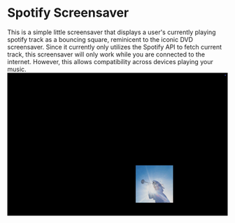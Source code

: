 # Spotify Screensaver
This is a simple little screensaver that displays a user's currently playing spotify track as a bouncing square, reminicent to the iconic DVD screensaver. Since it currently only utilizes the Spotify API to fetch current track, this screensaver will only work while you are connected to the internet. However, this allows compatibility across devices playing your music.
![demo](https://raw.githubusercontent.com/JMalvin06/spotify-screensaver/main/preview/demo.gif)

